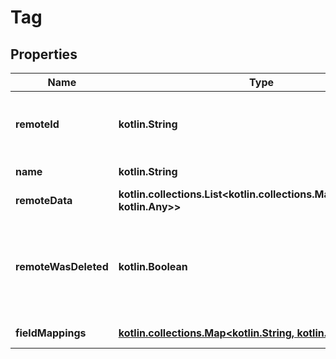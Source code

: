 
# Tag

## Properties
Name | Type | Description | Notes
------------ | ------------- | ------------- | -------------
**remoteId** | **kotlin.String** | The third-party API ID of the matching object. |  [optional]
**name** | **kotlin.String** | The tag&#39;s name. |  [optional]
**remoteData** | **kotlin.collections.List&lt;kotlin.collections.Map&lt;kotlin.String, kotlin.Any&gt;&gt;** |  |  [optional]
**remoteWasDeleted** | **kotlin.Boolean** | Indicates whether or not this object has been deleted by third party webhooks. |  [optional]
**fieldMappings** | [**kotlin.collections.Map&lt;kotlin.String, kotlin.Any&gt;**](kotlin.Any.md) |  |  [optional] [readonly]



